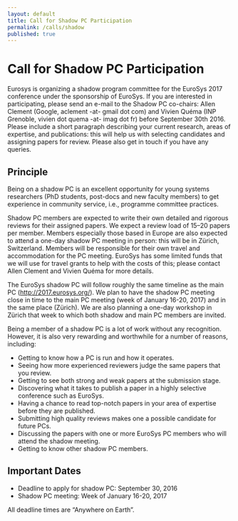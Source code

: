```yaml
---
layout: default
title: Call for Shadow PC Participation
permalink: /calls/shadow
published: true
---
```


# Call for Shadow PC Participation

Eurosys is organizing a shadow program committee for the EuroSys 2017 conference
under the sponsorship of EuroSys. If you are interested in participating, please
send an e-mail to the Shadow PC co-chairs: Allen Clement (Google, aclement -at- gmail dot com) and 
Vivien Quéma (INP Grenoble, vivien dot quema -at- imag dot fr) before September 30th 2016. Please include a short 
paragraph describing your current research, areas of expertise, and 
publications: this will help us with selecting candidates and assigning papers 
for review. Please also get in touch if you have any queries.

## Principle


Being on a shadow PC is an excellent opportunity for young systems researchers
(PhD students, post-docs and new faculty members) to get experience in community
service, i.e., programme committee practices.


Shadow PC members are expected to write their own detailed and rigorous reviews 
for their assigned papers. We expect a review load of 15–20 papers per member. 
Members especially those based in Europe are also expected to attend a one-day 
shadow PC meeting in person: this will be in Zürich, Switzerland. Members will 
be responsible for their own travel and accommodation for the PC meeting. 
EuroSys has some limited funds that we will use for travel grants to help with 
the costs of this; please contact Allen Clement and Vivien Quéma for more 
details.


The EuroSys shadow PC will follow roughly the same timeline as the main PC 
(http://2017.eurosys.org/). We plan to have the shadow PC meeting close in time 
to the main PC meeting (week of January 16-20, 2017) and in the same place 
(Zürich). We are also planning a one-day workshop in Zürich that week to which 
both shadow and main PC members are invited.


Being a member of a shadow PC is a lot of work without any recognition. However,
it is also very rewarding and worthwhile for a number of reasons, including:


  - Getting to know how a PC is run and how it operates.
  - Seeing how more experienced reviewers judge the same papers that you review.
  - Getting to see both strong and weak papers at the submission stage.
  - Discovering what it takes to publish a paper in a highly selective 
    conference such as EuroSys.
  - Having a chance to read top-notch papers in your area of expertise before 
    they are published.
  - Submitting high quality reviews makes one a possible candidate for future 
    PCs.
  - Discussing the papers with one or more EuroSys PC members who will attend 
    the shadow meeting.
  - Getting to know other shadow PC members.




## Important Dates


 - Deadline to apply for shadow PC: September 30, 2016
 - Shadow PC meeting: Week of January 16-20, 2017


All deadline times are “Anywhere on Earth”.
